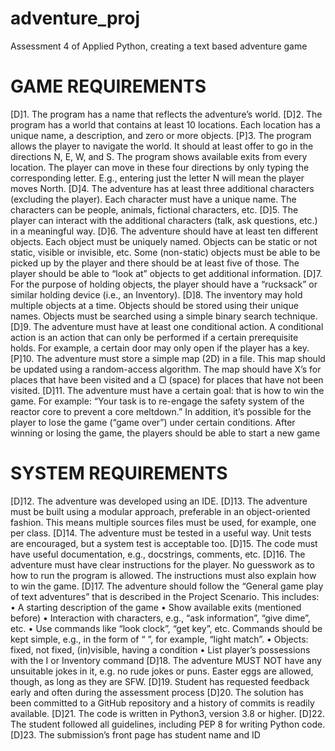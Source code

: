 # adventure_proj
Assessment 4 of Applied Python, creating a text based adventure game

# GAME REQUIREMENTS
[D]1. The program has a name that reflects the adventure’s world.
[D]2. The program has a world that contains at least 10 locations. 
   Each location has a unique name, a description, and zero or more objects. 
[P]3. The program allows the player to navigate the world. 
   It should at least offer to go in the directions N, E, W, and S. 
   The program shows available exits from every location. 
   The player can move in these four directions by only typing the corresponding letter. 
   E.g., entering just the letter N will mean the player moves North.
[D]4. The adventure has at least three additional characters (excluding the player). 
   Each character must have a unique name. The characters can be people, animals, fictional characters, etc.
[D]5. The player can interact with the additional characters (talk, ask questions, etc.) in a meaningful way. 
[D]6. The adventure should have at least ten different objects. Each object must be uniquely named. Objects can be static or not static, visible or invisible, etc. Some (non-static) objects must be able to be picked up by the player and there should be at least five of those. The player should be able to “look at” objects to get additional information.
[D]7. For the purpose of holding objects, the player should have a “rucksack” or similar holding device (i.e., an Inventory).
[D]8. The inventory may hold multiple objects at a time. Objects should be stored using their unique names. Objects must be searched using a simple binary search technique.
[D]9. The adventure must have at least one conditional action. A conditional action is an action that can only be performed if a certain prerequisite holds. For example, a certain door may only open if the player has a key.
[P]10. The adventure must store a simple map (2D) in a file. This map should be updated using a random-access algorithm. The map should have X’s for places that have been visited and a ▢ (space) for places that have not been visited. 
[D]11. The adventure must have a certain goal: that is how to win the game. For example: “Your task is to re-engage the safety system of the reactor core to prevent a core meltdown.” In addition, it’s possible for the player to lose the game (“game over”) under certain conditions. 
After winning or losing the game, the players should be able to start a new game

# SYSTEM REQUIREMENTS
[D]12. The adventure was developed using an IDE.
[D]13. The adventure must be built using a modular approach, preferable in an object-oriented fashion. This means multiple sources files must be used, for example, one per class. 
[D]14. The adventure must be tested in a useful way. Unit tests are encouraged, but a system test is acceptable too.
[D]15. The code must have useful documentation, e.g., docstrings, comments, etc. 
[D]16. The adventure must have clear instructions for the player. No guesswork as to how to run the program is allowed. The instructions must also explain how to win the game.
[D]17. The adventure should follow the “General game play of text adventures” that is described in the Project Scenario. This includes:
    • A starting description of the game
    • Show available exits (mentioned before)
    • Interaction with characters, e.g., “ask information”, “give dime”, etc.
    • Use commands like “look clock”, “get key”, etc. Commands should be kept simple, e.g., in the form of “<verb> <noun>”, for example, “light match”.
    • Objects: fixed, not fixed, (in)visible, having a condition
    • List player’s possessions with the I or Inventory command
[D]18. The adventure MUST NOT have any unsuitable jokes in it, e.g. no rude jokes or puns. Easter eggs are allowed, though, as long as they are SFW.
[D]19. Student has requested feedback early and often during the assessment process
[D]20. The solution has been committed to a GitHub repository and a history of commits is readily available.
[D]21. The code is written in Python3, version 3.8 or higher.
[D]22. The student followed all guidelines, including PEP 8 for writing Python code.
[D]23. The submission’s front page has student name and ID

